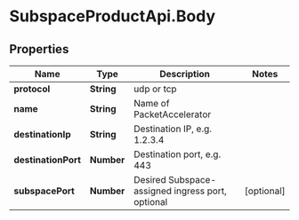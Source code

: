 # SubspaceProductApi.Body

## Properties

Name | Type | Description | Notes
------------ | ------------- | ------------- | -------------
**protocol** | **String** | udp or tcp | 
**name** | **String** | Name of PacketAccelerator | 
**destinationIp** | **String** | Destination IP, e.g. 1.2.3.4 | 
**destinationPort** | **Number** | Destination port, e.g. 443 | 
**subspacePort** | **Number** | Desired Subspace-assigned ingress port, optional | [optional] 


